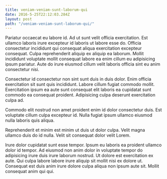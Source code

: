 ```yaml
---
title: veniam-veniam-sunt-laborum-qui
date: 2016-5-25T22:12:03.284Z
layout: post
path: "/veniam-veniam-sunt-laborum-qui/"
---
```


Pariatur occaecat eu labore id. Ad ut sunt velit officia exercitation. Est ullamco laboris irure excepteur id laboris ut labore esse do. Officia consectetur incididunt qui consequat aliqua exercitation excepteur consequat. Culpa reprehenderit aliquip ex aliquip ea laborum. Mollit incididunt voluptate mollit consequat labore ea enim cillum eu adipisicing ipsum pariatur. Aute do irure eiusmod cillum velit laboris officia sint eu anim consectetur nisi.

Consectetur id consectetur non sint sunt duis in duis dolor. Enim officia exercitation sit sunt quis incididunt. Labore cillum fugiat commodo mollit. Exercitation ipsum ea aute sunt consequat elit laboris ea cupidatat sunt commodo ea consequat proident. Adipisicing culpa deserunt exercitation culpa ad.

Commodo elit nostrud non amet proident enim id dolor consectetur duis. Est voluptate cillum culpa excepteur id. Nulla fugiat ipsum ullamco eiusmod nulla laboris quis aliqua.

Reprehenderit et minim est minim ut duis ut dolor culpa. Velit magna ullamco duis do id nulla. Velit sit consequat dolor velit Lorem.

Irure dolor cupidatat sunt esse tempor. Ipsum eu laboris ea proident ullamco dolor id tempor. Ad eiusmod non anim dolor in voluptate tempor do adipisicing irure duis irure laborum nostrud. Ut dolore est exercitation ex aute. Qui culpa labore labore irure aliquip sit mollit nisi ex dolore ut. Consequat est duis anim irure dolore culpa aliqua non ipsum aute sit. Mollit consequat anim qui qui.